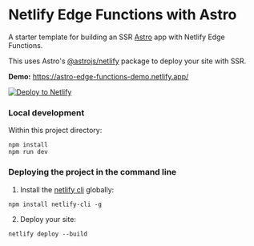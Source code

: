 # Netlify Edge Functions with Astro

A starter template for building an SSR [Astro](https://astro.build/) app with Netlify Edge Functions.

This uses Astro's [@astrojs/netlify](https://github.com/withastro/astro/tree/main/packages/integrations/netlify) package to deploy your site with SSR.

**Demo:** https://astro-edge-functions-demo.netlify.app/

[![Deploy to Netlify](https://www.netlify.com/img/deploy/button.svg)](https://app.netlify.com/start/deploy?repository=https://github.com/sarahetter/astro-netlify-edge-starter)

### Local development

Within this project directory:

```
npm install
npm run dev
```

### Deploying the project in the command line

1. Install the [netlify cli](https://docs.netlify.com/cli/get-started/) globally:
```
npm install netlify-cli -g
```
2. Deploy your site:
```
netlify deploy --build
```
